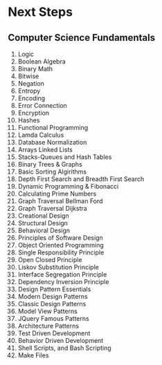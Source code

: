 # Next Steps

## Computer Science Fundamentals

1. Logic
1. Boolean Algebra
1. Binary Math
1. Bitwise
1. Negation
1. Entropy
1. Encoding
1. Error Connection
1. Encryption
1. Hashes
1. Functional Programming
1. Lamda Calculus
1. Database Normalization
1. Arrays Linked Lists
1. Stacks-Queues and Hash Tables
1. Binary Trees & Graphs
1. Basic Sorting Algirithms
1. Depth First Search and Breadth First Search
1. Dynamic Programming & Fibonacci
1. Calculating Prime Numbers
1. Graph Traversal Bellman Ford
1. Graph Traversal Dijkstra
1. Creational Design
1. Structural Design
1. Behavioral Design
1. Principles of Software Design
1. Object Oriented Programming
1. Single Responsibility Principle
1. Open Closed Principle
1. Liskov Substitution Principle
1. Interface Segregation Principle
1. Dependency Inversion Principle
1. Design Pattern Essentials
1. Modern Design Patterns
1. Classic Design Patterns
1. Model View Patterns
1. JQuery Famous Patterns
1. Architecture Patterns
1. Test Driven Development
1. Behavior Driven Development
1. Shell Scripts, and Bash Scripting
1. Make Files
